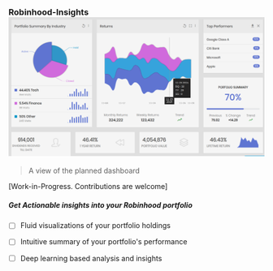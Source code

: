 ### Robinhood-Insights![Mockup UI of the dashboard](./img/dashboard.png)

> A view of the planned dashboard

[Work-in-Progress. Contributions are welcome]

##### Get Actionable insights into your Robinhood portfolio

- [ ] Fluid visualizations of your portfolio holdings
- [ ] Intuitive summary of your portfolio's performance
- [ ] Deep learning based analysis and insights

